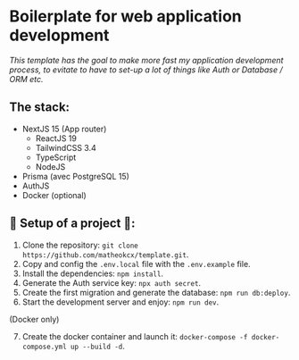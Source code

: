 # Boilerplate for web application development

*This template has the goal to make more fast my application development process, to evitate to have to set-up a lot of things like Auth or Database / ORM etc.*

## The stack: 

- NextJS 15 (App router)
    - ReactJS 19
    - TailwindCSS 3.4
    - TypeScript
    - NodeJS 
- Prisma (avec PostgreSQL 15)
- AuthJS
- Docker (optional)

## 🚀 Setup of a project 🚀:

1. Clone the repository: `git clone https://github.com/matheokcx/template.git`.
2. Copy and config the `.env.local` file with the `.env.example` file.
3. Install the dependencies: `npm install`.
4. Generate the Auth service key: `npx auth secret`.
5. Create the first migration and generate the database: `npm run db:deploy`.
6. Start the development server and enjoy: `npm run dev`.

(Docker only)

7. Create the docker container and launch it: `docker-compose -f docker-compose.yml up --build -d`.
